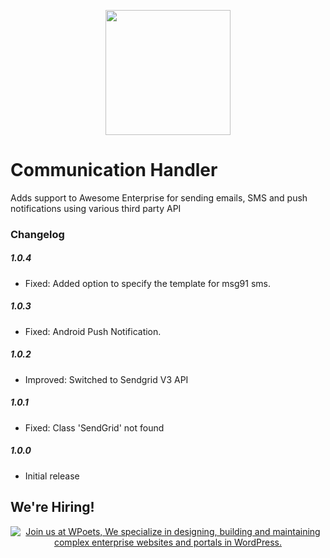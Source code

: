 <p align="center">
<a href="https://www.wpoets.com/" target="_blank"><img width="200"src="https://www.wpoets.com/wp-content/uploads/2018/05/WPoets-logo-1.svg"></a>
</p>

# Communication Handler
Adds support to Awesome Enterprise for sending emails, SMS and push notifications using various third party API

### Changelog  


##### 1.0.4
* Fixed: Added option to specify the template for msg91 sms.

##### 1.0.3
* Fixed: Android Push Notification.

##### 1.0.2
* Improved: Switched to Sendgrid V3 API

##### 1.0.1
* Fixed: Class 'SendGrid' not found 
  
##### 1.0.0  
* Initial release


## We're Hiring!

<p align="center">
<a href="https://www.wpoets.com/careers/"><img src="https://www.wpoets.com/wp-content/uploads/2020/11/work-with-us_1776x312.png" alt="Join us at WPoets, We specialize in designing, building and maintaining complex enterprise websites and portals in WordPress."></a>
</p>